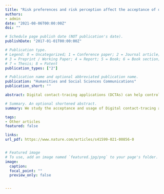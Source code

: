 ```yaml
---
title: "Risk preferences and risk perception affect the acceptance of digital contact tracing"
authors:
- admin
date: "2021-08-06T00:00:00Z"
doi: ""

# Schedule page publish date (NOT publication's date).
publishDate: "2017-01-01T00:00:00Z"

# Publication type.
# Legend: 0 = Uncategorized; 1 = Conference paper; 2 = Journal article;
# 3 = Preprint / Working Paper; 4 = Report; 5 = Book; 6 = Book section;
# 7 = Thesis; 8 = Patent
publication_types: ["2"]

# Publication name and optional abbreviated publication name.
publication: "Humanities and Social Sciences Communications"
publication_short: ""

abstract: Digital contact-tracing applications (DCTAs) can help control the spread of epidemics, such as the coronavirus disease 2019 pandemic. But people in Western societies fail to install DCTAs. Understanding the low use rate is key for policy makers who support DCTAs as a way to avoid harsh nationwide lockdowns. In a preregistered study in a representative German-speaking Swiss sample (N = 757), the roles of individual risk perceptions, risk preferences, social preferences, and social values in the acceptance of and compliance with DCTA were compared. The results show a high compliance with the measures recommended by DCTAs but a comparatively low acceptance of DCTAs. Risk preferences and perceptions, but not social preferences, influenced accepting DCTAs; a high health-risk perception and a low data-security-risk perception increased acceptance. Additionally, support of political measures, technical abilities, and understanding the DCTA functionality had large effects on accepting DCTAs. Therefore, we recommend highlighting personal health risks and clearly explaining DCTAs, focusing on data security, to enhance DCTA acceptance.

# Summary. An optional shortened abstract.
summary: We study the acceptance and usage of Digital contact-tracing applications (DCTAs).

tags:
- Other articles
featured: false

links:
url_pdf: https://www.nature.com/articles/s41599-021-00856-0


# Featured image
# To use, add an image named `featured.jpg/png` to your page's folder. 
image:
  caption: 
  focal_point: ""
  preview_only: false


---
```


